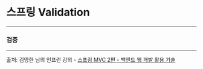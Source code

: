 # 스프링 Validation

----

### 검증


----
출처: 김영한 님의 인프런 강의 - [스프링 MVC 2편 - 백엔드 웹 개발 활용 기술](https://www.inflearn.com/course/%EC%8A%A4%ED%94%84%EB%A7%81-mvc-2)
